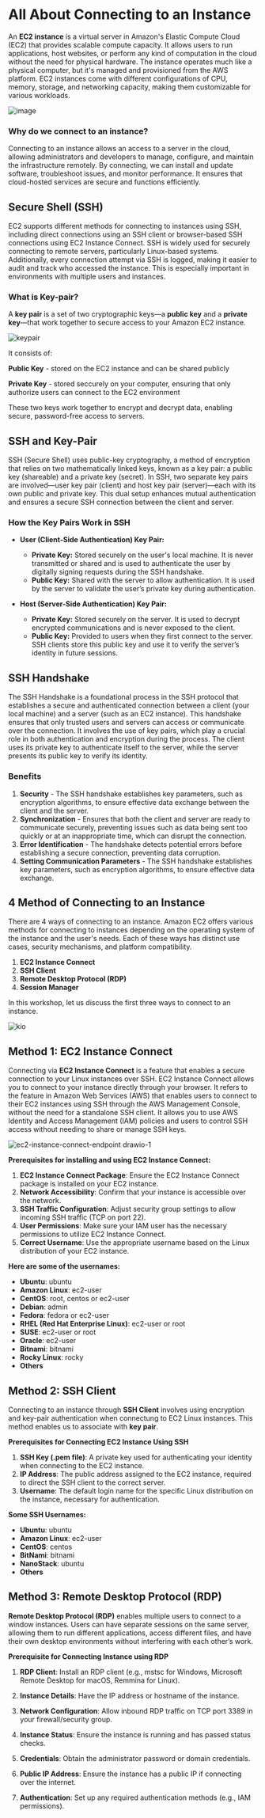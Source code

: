 # All About Connecting to an Instance
An **EC2 instance** is a virtual server in Amazon's Elastic Compute Cloud (EC2) that provides scalable compute capacity. It allows users to run applications, host websites, or perform any kind of computation in the cloud without the need for physical hardware. The instance operates much like a physical computer, but it's managed and provisioned from the AWS platform. EC2 instances come with different configurations of CPU, memory, storage, and networking capacity, making them customizable for various workloads.

![image](https://github.com/user-attachments/assets/72381336-0487-4e50-bd12-56a605ac14c3)

### Why do we connect to an instance?
Connecting to an instance allows an access to a server in the cloud, allowing administrators and developers to manage, configure, and maintain the infrastructure remotely. By connecting, we can install and update software, troubleshoot issues, and monitor performance. It ensures that cloud-hosted services are secure and functions efficiently.

## Secure Shell (SSH)
EC2 supports different methods for connecting to instances using SSH, including direct connections using an SSH client or browser-based SSH connections using EC2 Instance Connect. SSH is widely used for securely connecting to remote servers, particularly Linux-based systems. Additionally, every connection attempt via SSH is logged, making it easier to audit and track who accessed the instance. This is especially important in environments with multiple users and instances.

### What is Key-pair?
A **key pair** is a set of two cryptographic keys—a **public key** and a **private key**—that work together to secure access to your Amazon EC2 instance.

![keypair](https://github.com/user-attachments/assets/085613dc-ceab-451e-a9ca-9098cb4d2bbf)

 It consists of:

**Public Key** - stored on the EC2 instance and can be shared publicly

**Private Key** - stored seccurely on your computer, ensuring that only authorize users can connect to the EC2 environment

These two keys work together to encrypt and decrypt data, enabling secure, password-free access to servers.

## SSH and Key-Pair
SSH (Secure Shell) uses public-key cryptography, a method of encryption that relies on two mathematically linked keys, known as a key pair: a public key (shareable) and a private key (secret). In SSH, two separate key pairs are involved—user key pair (client) and host key pair (server)—each with its own public and private key. This dual setup enhances mutual authentication and ensures a secure SSH connection between the client and server.

### How the Key Pairs Work in SSH
- **User (Client-Side Authentication) Key Pair:**
    - **Private Key:** Stored securely on the user's local machine. It is never transmitted or shared and is used to authenticate the user by digitally signing requests during the SSH handshake.
    - **Public Key:** Shared with the server to allow authentication. It is used by the server to validate the user’s private key during authentication.
      
- **Host (Server-Side Authentication) Key Pair:**
    - **Private Key:** Stored securely on the server. It is used to decrypt encrypted communications and is never exposed to the client.
    - **Public Key:** Provided to users when they first connect to the server. SSH clients store this public key and use it to verify the server’s identity in future sessions.

## SSH Handshake

The SSH Handshake is a foundational process in the SSH protocol that establishes a secure and authenticated connection between a client (your local machine) and a server (such as an EC2 instance). This handshake ensures that only trusted users and servers can access or communicate over the connection. It involves the use of key pairs, which play a crucial role in both authentication and encryption during the process. The client uses its private key to authenticate itself to the server, while the server presents its public key to verify its identity.

### Benefits
1. **Security** - The SSH handshake establishes key parameters, such as encryption algorithms, to ensure effective data exchange between the client and the server.
2. **Synchronization** - Ensures that both the client and server are ready to communicate securely, preventing issues such as data being sent too quickly or at an inappropriate time, which can disrupt the connection.
3. **Error Identification** - The handshake detects potential errors before establishing a secure connection, preventing data corruption.
4. **Setting Communication Parameters** - The SSH handshake establishes key parameters, such as encryption algorithms, to ensure effective data exchange.




## 4 Method of Connecting to an Instance
There are 4 ways of connecting to an instance. Amazon EC2 offers various methods for connecting to instances depending on the operating system of the instance and the user's needs. Each of these ways has distinct use cases, security mechanisms, and platform compatibility.
1. **EC2 Instance Connect**
2. **SSH Client**
3. **Remote Desktop Protocol (RDP)**
4. **Session Manager**

In this workshop, let us discuss the first three ways to connect to an instance.

![kio](https://github.com/user-attachments/assets/a623691a-7dc7-428b-9572-a473989a462c)

## Method 1: EC2 Instance Connect
Connecting via **EC2 Instance Connect** is a feature that enables a secure connection to your Linux instances over SSH. EC2 Instance Connect allows you to connect to your instance directly through your browser. It refers to the feature in Amazon Web Services (AWS) that enables users to connect to their EC2 instances using SSH through the AWS Management Console, without the need for a standalone SSH client. It allows you to use AWS Identity and Access Management (IAM) policies and users to control SSH access without needing to share or manage SSH keys. 

![ec2-instance-connect-endpoint drawio-1](https://github.com/user-attachments/assets/1ce280df-e62c-4905-9246-1dd0e492d898)

**Prerequisites for installing and using EC2 Instance Connect:**

1. **EC2 Instance Connect Package**: Ensure the EC2 Instance Connect package is installed on your EC2 instance.
2. **Network Accessibility**: Confirm that your instance is accessible over the network.
3. **SSH Traffic Configuration**: Adjust security group settings to allow incoming SSH traffic (TCP on port 22).
4. **User Permissions**: Make sure your IAM user has the necessary permissions to utilize EC2 Instance Connect.
5. **Correct Username**: Use the appropriate username based on the Linux distribution of your EC2 instance.

**Here are some of the usernames:**
 - **Ubuntu**: ubuntu
 - **Amazon Linux**: ec2-user
 - **CentOS**: root, centos or ec2-user
 - **Debian**: admin
 - **Fedora**: fedora or ec2-user
 - **RHEL (Red Hat Enterprise Linux)**: ec2-user or root
 - **SUSE**: ec2-user or root
 - **Oracle**: ec2-user
 - **Bitnami**: bitnami
 - **Rocky Linux**: rocky
 - **Others**
    
## Method 2: SSH Client
Connecting to an instance through **SSH Client** involves using encryption and key-pair authentication when connectung to EC2 Linux instances. This method enables us to associate with **key pair**.

**Prerequisites for Connecting EC2 Instance Using SSH**

1. **SSH Key (.pem file)**: A private key used for authenticating your identity when connecting to the EC2 instance.
2. **IP Address**: The public address assigned to the EC2 instance, required to direct the SSH client to the correct server.
3. **Username**: The default login name for the specific Linux distribution on the instance, necessary for authentication. 

**Some SSH Usernames:**
 - **Ubuntu**: ubuntu
 - **Amazon Linux**: ec2-user
 - **CentOS**: centos
 - **BitNami**: bitnami
 - **NanoStack**: ubuntu
 - **Others**

## Method 3: Remote Desktop Protocol (RDP)
**Remote Desktop Protocol (RDP)** enables multiple users to connect to a window instances. Users can have separate sessions on the same server, allowing them to run different applications, access different files, and have their own desktop environments without interfering with each other’s work.

**Prerequisite for Connecting Instance using RDP**

1. **RDP Client**: Install an RDP client (e.g., mstsc for Windows, Microsoft Remote Desktop for macOS, Remmina for Linux).
2. **Instance Details**: Have the IP address or hostname of the instance.
3. **Network Configuration**: Allow inbound RDP traffic on TCP port 3389 in your firewall/security group.


4. **Instance Status**: Ensure the instance is running and has passed status checks.
5. **Credentials**: Obtain the administrator password or domain credentials.
6. **Public IP Address**: Ensure the instance has a public IP if connecting over the internet.
7. **Authentication**: Set up any required authentication methods (e.g., IAM permissions).
